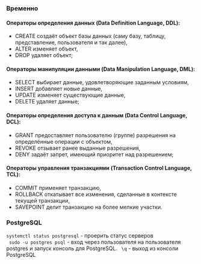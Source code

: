  
### Временно
#### Операторы определения данных (Data Definition Language, DDL):
* CREATE создаёт объект базы данных (саму базу, таблицу, представление, пользователя и так далее),     
* ALTER изменяет объект,     
* DROP удаляет объект;     

#### Операторы манипуляции данными (Data Manipulation Language, DML):
* SELECT выбирает данные, удовлетворяющие заданным условиям,     
* INSERT добавляет новые данные,    
* UPDATE изменяет существующие данные,     
* DELETE удаляет данные;      
 
#### Операторы определения доступа к данным (Data Control Language, DCL):
* GRANT предоставляет пользователю (группе) разрешения на определённые операции с объектом,      
* REVOKE отзывает ранее выданные разрешения,     
* DENY задаёт запрет, имеющий приоритет над разрешением;     
  
#### Операторы управления транзакциями (Transaction Control Language, TCL):
* COMMIT применяет транзакцию,     
* ROLLBACK откатывает все изменения, сделанные в контексте текущей транзакции,     
* SAVEPOINT делит транзакцию на более мелкие участки.    

### PostgreSQL   
``` systemctl status postgresql ``` - проерить статус серверов    
``` sudo -u postgres psql``` - вход через пользователя на пользователя postgres  и запуск консоль для PostgreSQL.
```  \q ``` - выход из консоли PostgreSQL     